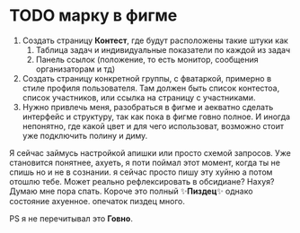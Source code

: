 
# TODO марку в фигме
1. Создать страницу **Контест**, где будут расположены такие штуки как 
	1. Таблица задач и индивидуальные показатели по каждой из задач
	2. Панель ссылок (положение, то есть монитор, сообщения организаторам и тд)
2. Создать страницу конкретной группы, с фватаркой, примерно в стиле профиля пользователя. Там должен быть список контестоа, список участников, или ссылка на страницу с участниками.
3. Нужно привлечь меня, разобраться в фигме и аекватно сделать интерфейс и структуру, так как пока в фигме говно полное. И иногда непонятно, где какой цвет и для чего использоват, возможно стоит уже подключить полину и диму.

Я сейчас займусь настройкой апишки или просто схемой запросов. Уже становится понятнее, ахуеть, я поти поймал этот момент, когда ты не спишь но и не  в сознании. я сейчас просто пишу эту хуйню а  потом отошлю тебе. Может реально рефлексировать в обсидиане? Нахуя? Думаю мне пора спать. Короче  это полный ✨**Пиздец**✨ однако состояние ахуенное. опечаток пиздец много.

PS я не перечитывал это **Говно**.